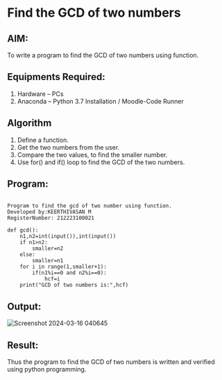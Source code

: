 # Find the GCD of two numbers

## AIM:
To write a program to find the GCD of two numbers using function.

## Equipments Required:
1. Hardware – PCs
2. Anaconda – Python 3.7 Installation / Moodle-Code Runner

## Algorithm
1. Define a function.
2. Get the two numbers from the user.
3. Compare the two values, to find the smaller number.
4. Use for() and if() loop to find the GCD of the two numbers.

## Program:
```

Program to find the gcd of two number using function.
Developed by:KEERTHIVASAN M 
RegisterNumber: 212223100021 

def gcd():
    n1,n2=int(input()),int(input())
    if n1>n2:
        smaller=n2
    else:
        smaller=n1
    for i in range(1,smaller+1):
        if(n1%i==0 and n2%i==0):
            hcf=i
    print("GCD of two numbers is:",hcf)
```

## Output:
![Screenshot 2024-03-16 040645](https://github.com/rdxkeerthi/GCD-of-two-numbers/assets/147473120/084de536-1a20-4c16-98a2-d17b3f547b0f)



## Result:
Thus the program to find the GCD of two numbers is written and verified using python programming.
